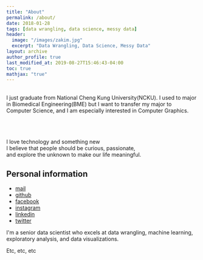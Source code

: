 ```yaml
---
title: "About"
permalink: /about/
date: 2018-01-28
tags: [data wrangling, data science, messy data]
header:
  image: "/images/zakim.jpg"
  excerpt: "Data Wrangling, Data Science, Messy Data"
layout: archive
author_profile: true
last_modified_at: 2019-08-27T15:46:43-04:00
toc: true
mathjax: "true"
---
```



<br>
I just graduate from National Cheng Kung University(NCKU).
I used to major in Biomedical Engineering(BME) but I want to transfer my major to Computer Science, 
and I am especially interested in Computer Graphics.

<br><br><br>
I love technology and something new <br>
I believe that people should be curious, passionate, <br>
and explore the unknown to make our life meaningful.

## Personal information

* [mail](mailto:martin33156@gmail.com)
* [github](https://github.com/genius92606)
* [facebook](https://www.facebook.com/profile.php?id=100000413662587&ref=bookmarks)
* [instagram](https://www.instagram.com/dream_fall92606/)
* [linkedin](https://www.linkedin.com/in/martin-lee-b02b08135/)
* [twitter](https://twitter.com/genius92606)

I'm a senior data scientist who excels at data wrangling, machine learning, exploratory analysis, and data visualizations.

Etc, etc, etc

